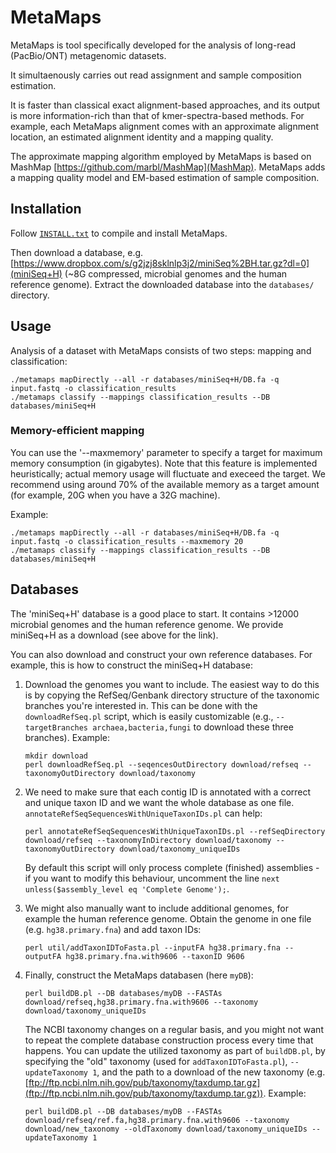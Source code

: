 MetaMaps
========================================================================

MetaMaps is tool specifically developed for the analysis of long-read (PacBio/ONT) metagenomic datasets.

It simultaenously carries out read assignment and sample composition estimation.

It is faster than classical exact alignment-based approaches, and its output is more information-rich than that of kmer-spectra-based methods. For example, each MetaMaps alignment comes with an approximate alignment location, an estimated alignment identity and a mapping quality.

The approximate mapping algorithm employed by MetaMaps is based on MashMap [https://github.com/marbl/MashMap](MashMap). MetaMaps adds a mapping quality model and EM-based estimation of sample composition.

## Installation
Follow [`INSTALL.txt`](INSTALL.txt) to compile and install MetaMaps.

Then download a database, e.g. [https://www.dropbox.com/s/g2jzj8sklnlp3j2/miniSeq%2BH.tar.gz?dl=0](miniSeq+H) (~8G compressed, microbial genomes and the human reference genome). Extract the downloaded database into the `databases/` directory.

## Usage

Analysis of a dataset with MetaMaps consists of two steps: mapping and classification:

```
./metamaps mapDirectly --all -r databases/miniSeq+H/DB.fa -q input.fastq -o classification_results
./metamaps classify --mappings classification_results --DB databases/miniSeq+H
```

### Memory-efficient mapping

You can use the '--maxmemory' parameter to specify a target for maximum memory consumption (in gigabytes). Note that this feature is implemented heuristically; actual memory usage will fluctuate and execeed the target. We recommend using around 70% of the available memory as a target amount (for example, 20G when you have a 32G machine).

Example:

```
./metamaps mapDirectly --all -r databases/miniSeq+H/DB.fa -q input.fastq -o classification_results --maxmemory 20
./metamaps classify --mappings classification_results --DB databases/miniSeq+H
```

## Databases

The 'miniSeq+H' database is a good place to start. It contains >12000 microbial genomes and the human reference genome. We provide miniSeq+H as a download (see above for the link).

You can also download and construct your own reference databases. For example, this is how to construct the miniSeq+H database:

1. Download the genomes you want to include. The easiest way to do this is by copying the RefSeq/Genbank directory structure of the taxonomic branches you're interested in. This can be done with the `downloadRefSeq.pl` script, which is easily customizable (e.g., `--targetBranches archaea,bacteria,fungi` to download these three branches). Example:

    ```
    mkdir download
	perl downloadRefSeq.pl --seqencesOutDirectory download/refseq --taxonomyOutDirectory download/taxonomy
    ```

2. We need to make sure that each contig ID is annotated with a correct and unique taxon ID and we want the whole database as one file. `annotateRefSeqSequencesWithUniqueTaxonIDs.pl` can help:

    ```
    perl annotateRefSeqSequencesWithUniqueTaxonIDs.pl --refSeqDirectory download/refseq --taxonomyInDirectory download/taxonomy --taxonomyOutDirectory download/taxonomy_uniqueIDs
    ```
    
    By default this script will only process complete (finished) assemblies - if you want to modify this behaviour, uncomment the line `next unless($assembly_level eq 'Complete Genome');`.
    
3. We might also manually want to include additional genomes, for example the human reference genome. Obtain the genome in one file (e.g. `hg38.primary.fna`) and add taxon IDs:

    ```
    perl util/addTaxonIDToFasta.pl --inputFA hg38.primary.fna --outputFA hg38.primary.fna.with9606 --taxonID 9606
    ```
    
4. Finally, construct the MetaMaps databasen (here `myDB`):

    ```
    perl buildDB.pl --DB databases/myDB --FASTAs download/refseq,hg38.primary.fna.with9606 --taxonomy download/taxonomy_uniqueIDs
    ```
	
    The NCBI taxonomy changes on a regular basis, and you might not want to repeat the complete database construction process every time that happens. You can update the utilized taxonomy as part of `buildDB.pl`, by specifying the "old" taxonomy (used for `addTaxonIDToFasta.pl`), `--updateTaxonomy 1`, and the path to a download of the new taxonomy (e.g. [ftp://ftp.ncbi.nlm.nih.gov/pub/taxonomy/taxdump.tar.gz](ftp://ftp.ncbi.nlm.nih.gov/pub/taxonomy/taxdump.tar.gz)). Example:

    ```
    perl buildDB.pl --DB databases/myDB --FASTAs download/refseq/ref.fa,hg38.primary.fna.with9606 --taxonomy download/new_taxonomy --oldTaxonomy download/taxonomy_uniqueIDs --updateTaxonomy 1
    ```




